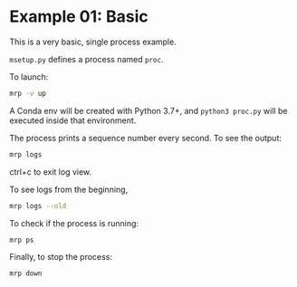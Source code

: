 # Example 01: Basic

This is a very basic, single process example.

`msetup.py` defines a process named `proc`.

To launch:
```sh
mrp -v up
```

A Conda env will be created with Python 3.7+, and `python3 proc.py` will be executed inside that environment.

The process prints a sequence number every second. To see the output:
```sh
mrp logs
```
ctrl+c to exit log view.

To see logs from the beginning,
```sh
mrp logs --old
```

To check if the process is running:
```sh
mrp ps
```

Finally, to stop the process:
```sh
mrp down
```
